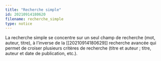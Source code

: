 ```yaml
---
title: "Recherche simple"
id: 20210914180620
filename: recherche_simple
type: notice
---
```


La recherche simple se concentre sur un seul champ de recherche (mot, auteur, titre), à l’inverse de la [[20210914180629]] recherche avancée qui permet de croiser plusieurs critères de recherche (titre et auteur ; titre, auteur et date de publication, etc.).

